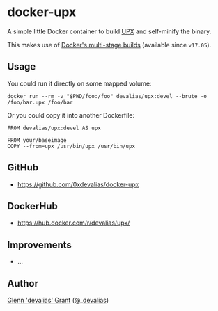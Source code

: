 # docker-upx

A simple little Docker container to build [UPX](https://github.com/upx/upx) and self-minify the binary.

This makes use of [Docker's multi-stage builds](https://docs.docker.com/engine/userguide/eng-image/multistage-build/) (available since `v17.05`).

## Usage

You could run it directly on some mapped volume:

```
docker run --rm -v "$PWD/foo:/foo" devalias/upx:devel --brute -o /foo/bar.upx /foo/bar
```

Or you could copy it into another Dockerfile:

```
FROM devalias/upx:devel AS upx

FROM your/baseimage
COPY --from=upx /usr/bin/upx /usr/bin/upx
```

## GitHub

* https://github.com/0xdevalias/docker-upx

## DockerHub

* https://hub.docker.com/r/devalias/upx/

## Improvements

* ...

## Author

[Glenn 'devalias' Grant](http://devalias.net/) ([@_devalias](https://twitter.com/_devalias))
